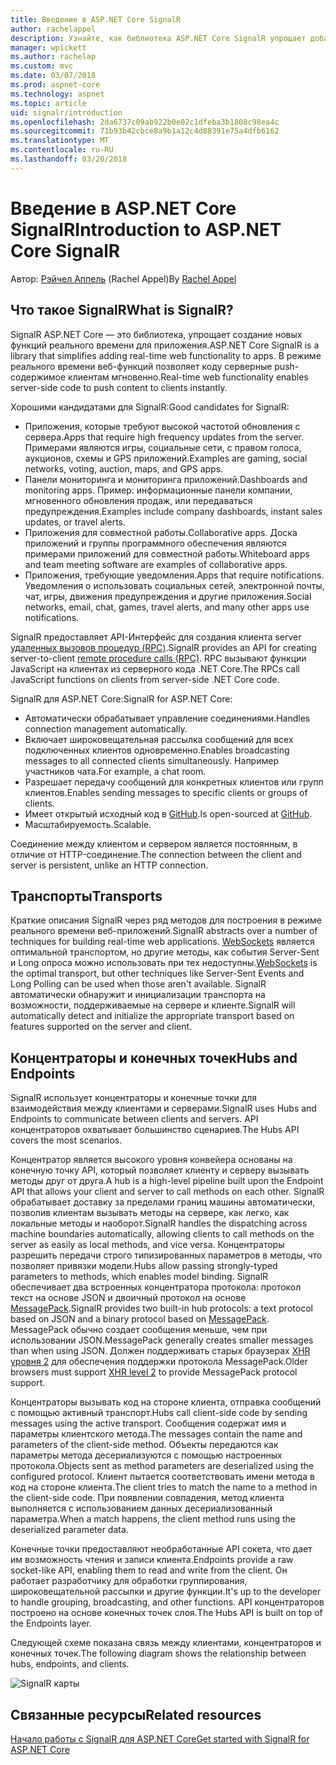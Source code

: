 ```yaml
---
title: Введение в ASP.NET Core SignalR
author: rachelappel
description: Узнайте, как библиотека ASP.NET Core SignalR упрощает добавление функциональности в реальном времени веб-приложения.
manager: wpickett
ms.author: rachelap
ms.custom: mvc
ms.date: 03/07/2018
ms.prod: aspnet-core
ms.technology: aspnet
ms.topic: article
uid: signalr/introduction
ms.openlocfilehash: 2da6737c09ab922b0e02c1dfeba3b1808c98ea4c
ms.sourcegitcommit: 71b93b42cbce8a9b1a12c4d88391e75a4dfb6162
ms.translationtype: MT
ms.contentlocale: ru-RU
ms.lasthandoff: 03/20/2018
---
```

# <a name="introduction-to-aspnet-core-signalr"></a><span data-ttu-id="f985c-103">Введение в ASP.NET Core SignalR</span><span class="sxs-lookup"><span data-stu-id="f985c-103">Introduction to ASP.NET Core SignalR</span></span>

<span data-ttu-id="f985c-104">Автор: [Рэйчел Аппель](https://twitter.com/rachelappel) (Rachel Appel)</span><span class="sxs-lookup"><span data-stu-id="f985c-104">By [Rachel Appel](https://twitter.com/rachelappel)</span></span>

## <a name="what-is-signalr"></a><span data-ttu-id="f985c-105">Что такое SignalR</span><span class="sxs-lookup"><span data-stu-id="f985c-105">What is SignalR?</span></span>

<span data-ttu-id="f985c-106">SignalR ASP.NET Core — это библиотека, упрощает создание новых функций реального времени для приложения.</span><span class="sxs-lookup"><span data-stu-id="f985c-106">ASP.NET Core SignalR is a library that simplifies adding real-time web functionality to apps.</span></span> <span data-ttu-id="f985c-107">В режиме реального времени веб-функций позволяет коду серверные push-содержимое клиентам мгновенно.</span><span class="sxs-lookup"><span data-stu-id="f985c-107">Real-time web functionality enables server-side code to push content to clients instantly.</span></span>

<span data-ttu-id="f985c-108">Хорошими кандидатами для SignalR:</span><span class="sxs-lookup"><span data-stu-id="f985c-108">Good candidates for SignalR:</span></span>

* <span data-ttu-id="f985c-109">Приложения, которые требуют высокой частотой обновления с сервера.</span><span class="sxs-lookup"><span data-stu-id="f985c-109">Apps that require high frequency updates from the server.</span></span> <span data-ttu-id="f985c-110">Примерами являются игры, социальные сети, с правом голоса, аукционов, схемы и GPS приложений.</span><span class="sxs-lookup"><span data-stu-id="f985c-110">Examples are gaming, social networks, voting, auction, maps, and GPS apps.</span></span>
* <span data-ttu-id="f985c-111">Панели мониторинга и мониторинга приложений.</span><span class="sxs-lookup"><span data-stu-id="f985c-111">Dashboards and monitoring apps.</span></span> <span data-ttu-id="f985c-112">Пример: информационные панели компании, мгновенного обновления продаж, или передаваться предупреждения.</span><span class="sxs-lookup"><span data-stu-id="f985c-112">Examples include company dashboards, instant sales updates, or travel alerts.</span></span>
* <span data-ttu-id="f985c-113">Приложения для совместной работы.</span><span class="sxs-lookup"><span data-stu-id="f985c-113">Collaborative apps.</span></span> <span data-ttu-id="f985c-114">Доска приложений и группы программного обеспечения являются примерами приложений для совместной работы.</span><span class="sxs-lookup"><span data-stu-id="f985c-114">Whiteboard apps and team meeting software are examples of collaborative apps.</span></span>
* <span data-ttu-id="f985c-115">Приложения, требующие уведомления.</span><span class="sxs-lookup"><span data-stu-id="f985c-115">Apps that require notifications.</span></span> <span data-ttu-id="f985c-116">Уведомления о использовать социальных сетей, электронной почты, чат, игры, движения предупреждения и другие приложения.</span><span class="sxs-lookup"><span data-stu-id="f985c-116">Social networks, email, chat, games, travel alerts, and many other apps use notifications.</span></span>

<span data-ttu-id="f985c-117">SignalR предоставляет API-Интерфейс для создания клиента server [удаленных вызовов процедур (RPC)](https://wikipedia.org/wiki/Remote_procedure_call).</span><span class="sxs-lookup"><span data-stu-id="f985c-117">SignalR provides an API for creating server-to-client [remote procedure calls (RPC)](https://wikipedia.org/wiki/Remote_procedure_call).</span></span> <span data-ttu-id="f985c-118">RPC вызывают функции JavaScript на клиентах из серверного кода .NET Core.</span><span class="sxs-lookup"><span data-stu-id="f985c-118">The RPCs call JavaScript functions on clients from server-side .NET Core code.</span></span>

<span data-ttu-id="f985c-119">SignalR для ASP.NET Core:</span><span class="sxs-lookup"><span data-stu-id="f985c-119">SignalR for ASP.NET Core:</span></span>

* <span data-ttu-id="f985c-120">Автоматически обрабатывает управление соединениями.</span><span class="sxs-lookup"><span data-stu-id="f985c-120">Handles connection management automatically.</span></span>
* <span data-ttu-id="f985c-121">Включает широковещательная рассылка сообщений для всех подключенных клиентов одновременно.</span><span class="sxs-lookup"><span data-stu-id="f985c-121">Enables broadcasting messages to all connected clients simultaneously.</span></span> <span data-ttu-id="f985c-122">Например участников чата.</span><span class="sxs-lookup"><span data-stu-id="f985c-122">For example, a chat room.</span></span>
* <span data-ttu-id="f985c-123">Разрешает передачу сообщений для конкретных клиентов или групп клиентов.</span><span class="sxs-lookup"><span data-stu-id="f985c-123">Enables sending messages to specific clients or groups of clients.</span></span>
* <span data-ttu-id="f985c-124">Имеет открытый исходный код в [GitHub](https://github.com/aspnet/signalr).</span><span class="sxs-lookup"><span data-stu-id="f985c-124">Is open-sourced at [GitHub](https://github.com/aspnet/signalr).</span></span>
* <span data-ttu-id="f985c-125">Масштабируемость.</span><span class="sxs-lookup"><span data-stu-id="f985c-125">Scalable.</span></span>

<span data-ttu-id="f985c-126">Соединение между клиентом и сервером является постоянным, в отличие от HTTP-соединение.</span><span class="sxs-lookup"><span data-stu-id="f985c-126">The connection between the client and server is persistent, unlike an HTTP connection.</span></span>

## <a name="transports"></a><span data-ttu-id="f985c-127">Транспорты</span><span class="sxs-lookup"><span data-stu-id="f985c-127">Transports</span></span>

<span data-ttu-id="f985c-128">Краткие описания SignalR через ряд методов для построения в режиме реального времени веб-приложений.</span><span class="sxs-lookup"><span data-stu-id="f985c-128">SignalR abstracts over a number of techniques for building real-time web applications.</span></span> <span data-ttu-id="f985c-129">[WebSockets](https://tools.ietf.org/html/rfc7118) является оптимальной транспортом, но другие методы, как события Server-Sent и Long опроса можно использовать при тех недоступны.</span><span class="sxs-lookup"><span data-stu-id="f985c-129">[WebSockets](https://tools.ietf.org/html/rfc7118) is the optimal transport, but other techniques like Server-Sent Events and Long Polling can be used when those aren't available.</span></span> <span data-ttu-id="f985c-130">SignalR автоматически обнаружит и инициализации транспорта на возможности, поддерживаемые на сервере и клиенте.</span><span class="sxs-lookup"><span data-stu-id="f985c-130">SignalR will automatically detect and initialize the appropriate transport based on features supported on the server and client.</span></span>

## <a name="hubs-and-endpoints"></a><span data-ttu-id="f985c-131">Концентраторы и конечных точек</span><span class="sxs-lookup"><span data-stu-id="f985c-131">Hubs and Endpoints</span></span>

<span data-ttu-id="f985c-132">SignalR использует концентраторы и конечные точки для взаимодействия между клиентами и серверами.</span><span class="sxs-lookup"><span data-stu-id="f985c-132">SignalR uses Hubs and Endpoints to communicate between clients and servers.</span></span> <span data-ttu-id="f985c-133">API концентраторов охватывает большинство сценариев.</span><span class="sxs-lookup"><span data-stu-id="f985c-133">The Hubs API covers the most scenarios.</span></span>

<span data-ttu-id="f985c-134">Концентратор является высокого уровня конвейера основаны на конечную точку API, который позволяет клиенту и серверу вызывать методы друг от друга.</span><span class="sxs-lookup"><span data-stu-id="f985c-134">A hub is a high-level pipeline built upon the Endpoint API that allows your client and server to call methods on each other.</span></span> <span data-ttu-id="f985c-135">SignalR обрабатывает доставку за пределами границ машины автоматически, позволив клиентам вызывать методы на сервере, как легко, как локальные методы и наоборот.</span><span class="sxs-lookup"><span data-stu-id="f985c-135">SignalR handles the dispatching across machine boundaries automatically, allowing clients to call methods on the server as easily as local methods, and vice versa.</span></span> <span data-ttu-id="f985c-136">Концентраторы разрешить передачи строго типизированных параметров в методы, что позволяет привязки модели.</span><span class="sxs-lookup"><span data-stu-id="f985c-136">Hubs allow passing strongly-typed parameters to methods, which enables model binding.</span></span> <span data-ttu-id="f985c-137">SignalR обеспечивает два встроенных концентратора протокола: протокол текст на основе JSON и двоичный протокол на основе [MessagePack](https://msgpack.org/).</span><span class="sxs-lookup"><span data-stu-id="f985c-137">SignalR provides two built-in hub protocols: a text protocol based on JSON and a binary protocol based on [MessagePack](https://msgpack.org/).</span></span>  <span data-ttu-id="f985c-138">MessagePack обычно создает сообщения меньше, чем при использовании JSON.</span><span class="sxs-lookup"><span data-stu-id="f985c-138">MessagePack generally creates smaller messages than when using JSON.</span></span> <span data-ttu-id="f985c-139">Должен поддерживать старых браузерах [XHR уровня 2](https://caniuse.com/#feat=xhr2) для обеспечения поддержки протокола MessagePack.</span><span class="sxs-lookup"><span data-stu-id="f985c-139">Older browsers must support [XHR level 2](https://caniuse.com/#feat=xhr2) to provide MessagePack protocol support.</span></span>

<span data-ttu-id="f985c-140">Концентраторы вызывать код на стороне клиента, отправка сообщений с помощью активный транспорт.</span><span class="sxs-lookup"><span data-stu-id="f985c-140">Hubs call client-side code by sending messages using the active transport.</span></span> <span data-ttu-id="f985c-141">Сообщения содержат имя и параметры клиентского метода.</span><span class="sxs-lookup"><span data-stu-id="f985c-141">The messages contain the name and parameters of the client-side method.</span></span> <span data-ttu-id="f985c-142">Объекты передаются как параметры метода десериализуются с помощью настроенных протокола.</span><span class="sxs-lookup"><span data-stu-id="f985c-142">Objects sent as method parameters are deserialized using the configured protocol.</span></span> <span data-ttu-id="f985c-143">Клиент пытается соответствовать имени метода в код на стороне клиента.</span><span class="sxs-lookup"><span data-stu-id="f985c-143">The client tries to match the name to a method in the client-side code.</span></span> <span data-ttu-id="f985c-144">При появлении совпадения, метод клиента выполняется с использованием данных десериализованный параметра.</span><span class="sxs-lookup"><span data-stu-id="f985c-144">When a match happens, the client method runs using the deserialized parameter data.</span></span>

<span data-ttu-id="f985c-145">Конечные точки предоставляют необработанные API сокета, что дает им возможность чтения и записи клиента.</span><span class="sxs-lookup"><span data-stu-id="f985c-145">Endpoints provide a raw socket-like API, enabling them to read and write from the client.</span></span> <span data-ttu-id="f985c-146">Он работает разработчику для обработки группирования, широковещательной рассылки и другие функции.</span><span class="sxs-lookup"><span data-stu-id="f985c-146">It's up to the developer to handle grouping, broadcasting, and other functions.</span></span> <span data-ttu-id="f985c-147">API концентраторов построено на основе конечных точек слоя.</span><span class="sxs-lookup"><span data-stu-id="f985c-147">The Hubs API is built on top of the Endpoints layer.</span></span>

<span data-ttu-id="f985c-148">Следующей схеме показана связь между клиентами, концентраторов и конечных точек.</span><span class="sxs-lookup"><span data-stu-id="f985c-148">The following diagram shows the relationship between hubs, endpoints, and clients.</span></span>

![SignalR карты](introduction/_static/signalr-core-architecture.png)

## <a name="related-resources"></a><span data-ttu-id="f985c-150">Связанные ресурсы</span><span class="sxs-lookup"><span data-stu-id="f985c-150">Related resources</span></span>

[<span data-ttu-id="f985c-151">Начало работы с SignalR для ASP.NET Core</span><span class="sxs-lookup"><span data-stu-id="f985c-151">Get started with SignalR for ASP.NET Core</span></span>](xref:signalr/get-started)
